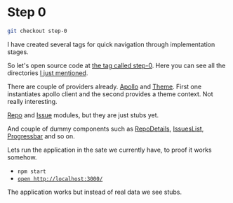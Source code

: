 # Step 0

```sh
git checkout step-0
```

I have created several tags for quick navigation through implementation stages.

So let's open source code at [the tag called step-0](https://github.com/boonya/backendless-apollo-client/tree/step-0/src). Here you can see all the directories [I just mentioned](/docs/architecture.md).

There are couple of providers already. [Apollo](https://github.com/boonya/backendless-apollo-client/tree/step-0/src/providers/Apollo/index.js) and [Theme](https://github.com/boonya/backendless-apollo-client/tree/step-0/src/providers/Theme/index.js). First one instantiates apollo client and the second provides a theme context. Not really interesting.

[Repo](https://github.com/boonya/backendless-apollo-client/tree/step-0/src//modules/Repo/index.js) and [Issue](https://github.com/boonya/backendless-apollo-client/tree/step-0/src//modules/Issue/index.js) modules, but they are just stubs yet.

And couple of dummy components such as [RepoDetails](https://github.com/boonya/backendless-apollo-client/tree/step-0/src/components/RepoDetails/index.js), [IssuesList](https://github.com/boonya/backendless-apollo-client/tree/step-0/src/components/IssuesList/index.js), [Progressbar](https://github.com/boonya/backendless-apollo-client/tree/step-0/src/components//Progressbar/index.js) and so on.

Lets run the application in the sate we currently have, to proof it works somehow.

- `npm start`
- [`open http://localhost:3000/`](http://localhost:3000/)

The application works but instead of real data we see stubs.
